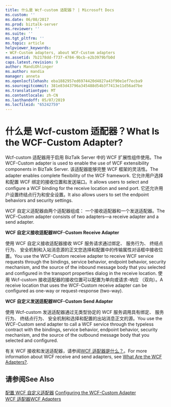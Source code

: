 ```yaml
---
title: 什么是 Wcf-custom 适配器？ | Microsoft Docs
ms.custom: ''
ms.date: 06/08/2017
ms.prod: biztalk-server
ms.reviewer: ''
ms.suite: ''
ms.tgt_pltfrm: ''
ms.topic: article
helpviewer_keywords:
- WCF-Custom adapters, about WCF-Custom adapters
ms.assetid: 7b2178dd-f737-4784-9bcb-e2b3979bfb0d
caps.latest.revision: 9
author: MandiOhlinger
ms.author: mandia
manager: anneta
ms.openlocfilehash: eba1882957ed6974420d4827a43f90e1ef7ecba9
ms.sourcegitcommit: 381e83d43796a345488d54b3f7413e11d56ad7be
ms.translationtype: MT
ms.contentlocale: zh-CN
ms.lasthandoff: 05/07/2019
ms.locfileid: "65242759"
---
```

# <a name="what-is-the-wcf-custom-adapter"></a><span data-ttu-id="6f506-103">什么是 Wcf-custom 适配器？</span><span class="sxs-lookup"><span data-stu-id="6f506-103">What Is the WCF-Custom Adapter?</span></span>
<span data-ttu-id="6f506-104">Wcf-custom 适配器用于启用 BizTalk Server 中的 WCF 扩展性组件使用。</span><span class="sxs-lookup"><span data-stu-id="6f506-104">The WCF-Custom adapter is used to enable the use of WCF extensibility components in BizTalk Server.</span></span> <span data-ttu-id="6f506-105">该适配器能够完整 WCF 框架的灵活性。</span><span class="sxs-lookup"><span data-stu-id="6f506-105">The adapter enables complete flexibility of the WCF framework.</span></span> <span data-ttu-id="6f506-106">它允许用户选择和配置 WCF 绑定的接收位置和发送端口。</span><span class="sxs-lookup"><span data-stu-id="6f506-106">It allows users to select and configure a WCF binding for the receive location and send port.</span></span> <span data-ttu-id="6f506-107">它还允许用户设置终结点行为和安全设置。</span><span class="sxs-lookup"><span data-stu-id="6f506-107">It also allows users to set the endpoint behaviors and security settings.</span></span>  
  
 <span data-ttu-id="6f506-108">WCF 自定义适配器由两个适配器组成： 一个接收适配器和一个发送适配器。</span><span class="sxs-lookup"><span data-stu-id="6f506-108">The WCF-Custom adapter consists of two adapters—a receive adapter and a send adapter.</span></span>  
  
 <span data-ttu-id="6f506-109">**WCF 自定义接收适配器**</span><span class="sxs-lookup"><span data-stu-id="6f506-109">**WCF-Custom Receive Adapter**</span></span>  
  
 <span data-ttu-id="6f506-110">使用 WCF 自定义接收适配器接收 WCF 服务请求通过绑定、 服务行为、 终结点行为、 安全机制和入站消息源的正文您选择和配置中的传输属性对话框中接收位置。</span><span class="sxs-lookup"><span data-stu-id="6f506-110">You use the WCF-Custom receive adapter to receive WCF service requests through the bindings, service behavior, endpoint behavior, security mechanism, and the source of the inbound message body that you selected and configured in the transport properties dialog in the receive location.</span></span> <span data-ttu-id="6f506-111">使用 Wcf-custom 接收适配器的接收位置可以配置为单向或请求-响应 （双向）。</span><span class="sxs-lookup"><span data-stu-id="6f506-111">A receive location that uses the WCF-Custom receive adapter can be configured as one-way or request-response (two-way).</span></span>  
  
 <span data-ttu-id="6f506-112">**WCF 自定义发送适配器**</span><span class="sxs-lookup"><span data-stu-id="6f506-112">**WCF-Custom Send Adapter**</span></span>  
  
 <span data-ttu-id="6f506-113">使用 Wcf-custom 发送适配器通过无类型协定的 WCF 服务调用具有绑定、 服务行为、 终结点行为、 安全机制和选择和配置的出站消息正文的源。</span><span class="sxs-lookup"><span data-stu-id="6f506-113">You use the WCF-Custom send adapter to call a WCF service through the typeless contract with the bindings, service behavior, endpoint behavior, security mechanism, and the source of the outbound message body that you selected and configured.</span></span>  
  
 <span data-ttu-id="6f506-114">有关 WCF 接收和发送适配器，请参阅[WCF 适配器是什么？](../core/what-are-the-wcf-adapters.md)。</span><span class="sxs-lookup"><span data-stu-id="6f506-114">For more information about WCF receive and send adapters, see [What Are the WCF Adapters?](../core/what-are-the-wcf-adapters.md).</span></span>  
  
## <a name="see-also"></a><span data-ttu-id="6f506-115">请参阅</span><span class="sxs-lookup"><span data-stu-id="6f506-115">See Also</span></span>  
 <span data-ttu-id="6f506-116">[配置 WCF 自定义适配器](../core/configuring-the-wcf-custom-adapter.md) </span><span class="sxs-lookup"><span data-stu-id="6f506-116">[Configuring the WCF-Custom Adapter](../core/configuring-the-wcf-custom-adapter.md) </span></span>  
 [<span data-ttu-id="6f506-117">WCF 适配器</span><span class="sxs-lookup"><span data-stu-id="6f506-117">WCF Adapters</span></span>](../core/wcf-adapters.md)